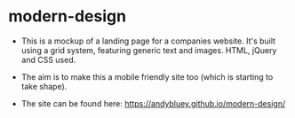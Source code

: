 # modern-design

- This is a mockup of a landing page for a companies website. It's built using a grid system, featuring generic text and images. HTML, jQuery and CSS used.

- The aim is to make this a mobile friendly site too (which is starting to take shape).

- The site can be found here: https://andybluey.github.io/modern-design/
